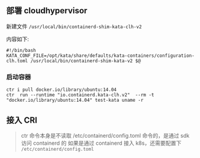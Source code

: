 ## 部署 cloudhypervisor

新建文件 `/usr/local/bin/containerd-shim-kata-clh-v2`

内容如下:

```shell
#!/bin/bash
KATA_CONF_FILE=/opt/kata/share/defaults/kata-containers/configuration-clh.toml /usr/local/bin/containerd-shim-kata-v2 $@
```

### 启动容器
```shell
ctr i pull docker.io/library/ubuntu:14.04
ctr  run --runtime "io.containerd.kata-clh.v2"  --rm -t "docker.io/library/ubuntu:14.04" test-kata uname -r
```


## 接入 CRI
> ctr 命令本身是不读取 /etc/containerd/config.toml 命令的，是通过 sdk 访问 containerd 的
> 如果是通过 containerd 接入 k8s，还需要配置下 `/etc/containerd/config.toml`
> 
> 